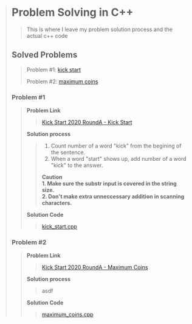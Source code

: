 > # Problem Solving in C++
>
>> This is where I leave my problem solution process and the actual c++ code
>
> ## Solved Problems
>
>> Problem #1: [kick start](#problem-1)
>>
>> Problem #2: [maximum coins](#problem-2)
>
> ### Problem #1
>
>> **Problem Link** 
>>
>>> [Kick Start 2020 RoundA - Kick Start](https://codingcompetitions.withgoogle.com/kickstart/round/00000000001a0069/0000000000414bfb) 
>>
>> **Solution process**
>>
>>> 1) Count number of a word "kick" from the begining of the sentence.
>>> 2) When a word "start" shows up, add number of a word "kick" to the answer.
>>>
>>> **<i class="fa fa-exclamation-triangle" aria-hidden="true"></i> Caution <br> 1. Make sure the substr input is covered in the string size. <br> 2. Don't make extra unneccessary addition in scanning characters.**
>>
>> **Solution Code**
>>>
>>> [kick_start.cpp](kick_start.cpp)
>
> ### Problem #2
>
>> **Problem Link** 
>>
>>> [Kick Start 2020 RoundA - Maximum Coins](https://codingcompetitions.withgoogle.com/kickstart/round/00000000001a0069/0000000000414a23)
>>
>> **Solution process**
>>
>>> asdf
>>
>> **Solution Code**
>>
>>> [maximum_coins.cpp](maximum_coins.cpp)

